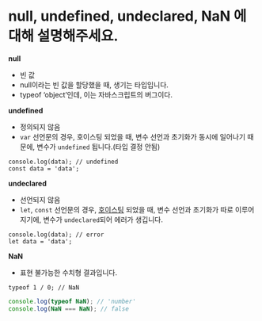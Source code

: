 # null, undefined, undeclared, NaN 에 대해 설명해주세요.

**null**

- 빈 값
- null이라는 빈 값을 할당했을 때, 생기는 타입입니다.
- typeof ‘object’인데, 이는 자바스크립트의 버그이다.

**undefined**

- 정의되지 않음
- `var` 선언문의 경우, 호이스팅 되었을 때, 변수 선언과 초기화가 동시에 일어나기 때문에, 변수가 `undefined` 됩니다.(타입 결정 안됨)

```
console.log(data); // undefined
const data = 'data';
```

**undeclared**

- 선언되지 않음
- `let`, `const` 선언문의 경우, [호이스팅](https://github.com/Esoolgnah/Frontend-Interview-Questions/blob/main/Notes/important-4/null-undefined-undeclared-nan.md#gear-%ED%98%B8%EC%9D%B4%EC%8A%A4%ED%8C%85) 되었을 때, 변수 선언과 초기화가 따로 이루어지기에, 변수가 `undeclared`되어 에러가 생깁니다.

```
console.log(data); // error
let data = 'data';
```

**NaN**

- 표현 불가능한 수치형 결과입니다.

`typeof 1 / 0; // NaN`

```jsx
console.log(typeof NaN); // 'number'
console.log(NaN === NaN); // false
```
